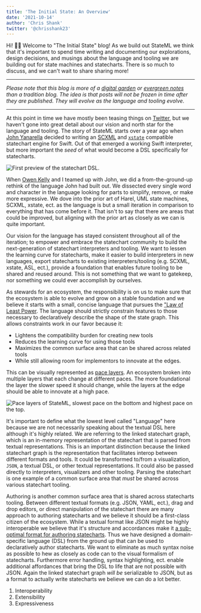 ```yaml
---
title: 'The Initial State: An Overview'
date: '2021-10-14'
author: 'Chris Shank'
twitter: '@chrisshank23'
---
```


<!-- partially scaped -->

Hi! 👋🏼 Welcome to "The Initial State" blog! As we build out StateML we think that it's important to spend time writing and documenting our explorations, design decisions, and musings about the language and tooling we are building out for state machines and statecharts. There is so much to discuss, and we can't wait to share sharing more!

---

_Please note that this blog is more of a [digital garden](https://maggieappleton.com/garden-history) or [evergreen notes](https://notes.andymatuschak.org/Evergreen_notes) than a tradition blog. The idea is that posts will not be frozen in time after they are published. They will evolve as the language and tooling evolve._

---

At this point in time we have mostly been teasing things on [Twitter](https://www.twitter.com/stateml_org), but we haven't gone into great detail about our vision and north star for the language and tooling. The story of StateML starts over a year ago when [John Yanarella](https://twitter.com/johnyanarella) decided to writing an [SCXML](https://www.w3.org/TR/scxml/) and [`xstate`](https://github.com/statelyai/xstate) compatible statechart engine for Swift. Out of that emerged a working Swift interpreter, but more important the _seed_ of what would become a DSL specifically for statecharts.

![First preview of the statechart DSL.](/statesml-preview.png)

When [Owen Kelly](https://twitter.com/ojkelly) and I teamed up with John, we did a from-the-ground-up rethink of the language John had built out. We dissected every single word and character in the language looking for parts to simplify, remove, or make more expressive. We dove into the prior art of Harel, UML state machines, SCXML, xstate, ect. as the language is but a small iteration in comparison to everything that has come before it. That isn't to say that there are areas that could be improved, but aligning with the prior art as closely as we can is quite important.

<!-- This flow between paragraphs is off -->

Our vision for the language has stayed consistent throughout all of the iteration; to empower and embrace the statechart community to build the next-generation of statechart interpreters and tooling. We want to lessen the learning curve for statecharts, make it easier to build interpreters in new languages, export statecharts to existing interpreters/tooling (e.g. SCXML, xstate, ASL, ect.), provide a foundation that enables future tooling to be shared and reused around. This is not something that we want to gatekeep, nor something we could ever accomplish by ourselves.

As stewards for an ecosystem, the responsibility is on us to make sure that the ecosystem is able to evolve and grow on a stable foundation and we believe it starts with a small, concise language that pursues the ["Law of Least Power](https://www.w3.org/2001/tag/doc/leastPower.html). The language should strictly constrain features to those necessary to declaratively describe the shape of the state graph. This allows constraints work in our favor because it:

- Lightens the compatibility burden for creating new tools
- Reduces the learning curve for using those tools
- Maximizes the common surface area that can be shared across related tools
- While still allowing room for implementors to innovate at the edges.

This can be visually represented as [pace layers](https://blog.longnow.org/02015/01/27/stewart-brand-pace-layers-thinking-at-the-interval/). An ecosystem broken into multiple layers that each change at different paces. The more foundational the layer the slower speed it should change, while the layers at the edge should be able to innovate at a high pace.

![Pace layers of StateML, slowest pace on the bottom and highest pace on the top.](/stateml-pace-layers.png)

It's important to define what the lowest level called "Language" here because we are not necessarily speaking about the textual DSL here although it's highly related. We are referring to the linked statechart graph, which is an in-memory representation of the statechart that is parsed from textual representations. This is an important distinction because the linked statechart graph is the representation that facilitates interop between different formats and tools. It could be transformed to/from a visualization, `JSON`, a textual DSL, or other textual representations. It could also be passed directly to interpreters, visualizers and other tooling. Parsing the statechart is one example of a common surface area that _must_ be shared across various statechart tooling.

<!-- Display statechart projection image -->

Authoring is another common surface area that is shared across statecharts tooling. Between different textual formats (e.g. JSON, YAML, ect.), drag and drop editors, or direct manipulation of the statechart there are many approach to authoring statecharts and we believe it should be a first-class citizen of the ecosystem. While a textual format like JSON might be highly interoperable we believe that it's structure and accordances make it [a sub-optimal format for authoring statecharts](/blog/authoring). Thus we have designed a domain-specific language (DSL) from the ground up that can be used to declaratively author statecharts. We want to eliminate as much syntax noise as possible to hew as closely as code can to the visual formalism of statecharts. Furthermore error handling, syntax highlighting, ect. enable additional affordances that bring the DSL to life that are not possible with JSON. Again the linked statechart graph _will be_ serializable to JSON, but as a format to actually write statecharts we believe we can do a lot better.

1. Interoperability
1. Extensibility
1. Expressiveness
